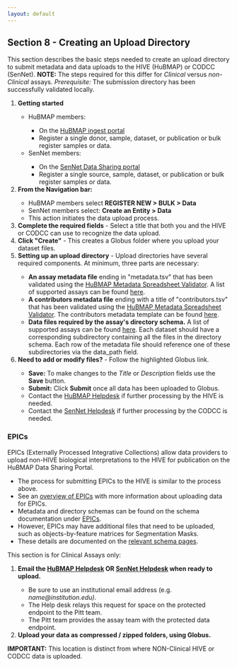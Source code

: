 ```yaml
---
layout: default
---
```


## Section 8 - Creating an Upload Directory
This section describes the basic steps needed to create an upload directory to submit metadata and data uploads to the HIVE (HuBMAP) or CODCC (SenNet). <b>NOTE:</b> The steps required for this differ for <span class="txt--highlight">_Clinical_</span> versus _non-Clinical_ assays. _Prerequisite:_ The submission directory has been successfully validated locally.

<ol>
    <li> <b>Getting started</b> </li> 
        <ul>
            <li>HuBMAP members:</li>
              <ul>
              <li>On the <a href="http://ingest.hubmapconsortium.org">HuBMAP ingest portal</a></li>
              <li>Register a single donor, sample, dataset, or publication or bulk register samples or data.</li> 
              </ul>
            <li>SenNet members: </li>
              <ul>
              <li>On the <a href="http://data.sennetconsortium.org/search">SenNet Data Sharing portal</a></li> 
              <li>Register a single source, sample, dataset, or publication or bulk register samples or data.</li>
              </ul>
          </ul>
    <li><b>From the Navigation bar:</b></li>
        <ul>
           <li>HuBMAP members select <b>REGISTER NEW > BULK  > Data </b></li>
           <li>SenNet members select: <b>Create an Entity > Data </b></li> 
           <li>This action initiates the data upload process.</li>
         </ul>
     <li><b>Complete the required fields</b> - Select a title that both you and the HIVE or CODCC can use to recognize the data upload. </li>
     <li><b>Click "Create"</b> - This creates a Globus folder where you upload your dataset files. </li>
     <li><b>Setting up an upload directory</b> - Upload directories have several required components. At minimum, three parts are necessary: </li>
         <ul>
           <li><b>An assay metadata file</b> ending in "metadata.tsv" that has been validated using the <a href="https://metadatavalidator.metadatacenter.org/">HuBMAP Metadata Spreadsheet Validator</a>. A list of supported assays can be found <a href="https://docs.hubmapconsortium.org/metadata">here</a>.</li>
           <li><b>A contributors metadata file</b> ending with a title of "contributors.tsv" that has been validated using the <a href="https://metadatavalidator.metadatacenter.org/">HuBMAP Metadata Spreadsheet Validator</a>. The contributors metadata template can be found <a href="https://hubmapconsortium.github.io/ingest-validation-tools/contributors/current/">here</a>.</li>
           <li><b>Data files required by the assay's directory schema.</b> A list of supported assays can be found <a href="https://docs.hubmapconsortium.org/metadata">here</a>. Each dataset should have a corresponding subdirectory containing all the files in the directory schema. Each row of the metadata file should reference one of these subdirectories via the data_path field.</li>
         </ul>
     <li><b>Need to add or modify files?</b> - Follow the highlighted Globus link. </li>
        <ul>
            <li><b>Save:</b>  To make changes to the <em>Title</em> or <em>Description</em> fields use the <b>Save</b> button.</li>
            <li><b>Submit:</b> Click <b>Submit</b> once all data has been uploaded to Globus.</li> 
            <li>Contact the <a href="mailto:help@hubmapconsortium.org">HuBMAP Helpdesk</a> if further processing by the HIVE is needed. </li>
            <li>Contact the <a href="mailto:help@sennetconsortium.org">SenNet Helpdesk</a> if further processing by the CODCC is needed. </li>
       </ul>
</ol>

### EPICs

EPICs (Externally Processed Integrative Collections) allow data providers to upload non-HIVE biological interpretations to the HIVE for publication on the HuBMAP Data Sharing Portal. 
<ul>
   <li>The process for submitting EPICs to the HIVE is similar to the process above. </li>
   <li>See an <a href="https://docs.hubmapconsortium.org/EPICs/">overview of EPICs</a> with more information about uploading data for EPICs.</li>
   <li>Metadata and directory schemas can be found on the schema documentation under <a href="https://docs.hubmapconsortium.org/metadata">EPICs</a>. </li>
   <li>However, EPICs may have additional files that need to be uploaded, such as objects-by-feature matrices for Segmentation Masks.</li> 
   <li>These details are documented on the <a href="https://hubmapconsortium.github.io/ingest-validation-tools/segmentation-mask/current/">relevant schema pages</a>.</li>
</ul>

<span class="txt--highlight">This section is for Clinical Assays only:</span>

<ol>
    <li> <b>Email the <a href="mailto:help@hubmapconsortium.org">HuBMAP Helpdesk</a> OR <a href="mailto:help@sennetconsortium.org">SenNet Helpdesk</a> when ready to upload.</b></li>
    <ul>
        <li> Be sure to use an institutional email address (e.g. <em>name@institution.edu).</em></li>
        <li> The Help desk relays this request for space on the protected endpoint to the Pitt team.</li>
        <li> The Pitt team provides the assay team with the protected data endpoint.</li>
    </ul>
    <li> <b>Upload your data as compressed / zipped folders, using Globus.</b></li>
</ol>

<span class="txt--highlight">**IMPORTANT:** This location is distinct from where NON-Clinical HIVE or CODCC data is uploaded. </span>
